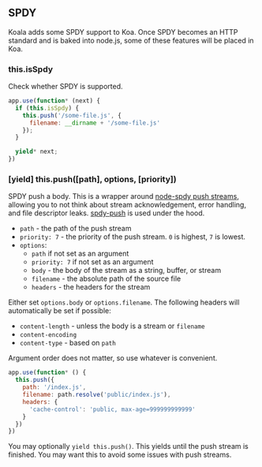 
## SPDY

Koala adds some SPDY support to Koa.
Once SPDY becomes an HTTP standard and is baked into node.js,
some of these features will be placed in Koa.

### this.isSpdy

Check whether SPDY is supported.

```js
app.use(function* (next) {
  if (this.isSpdy) {
    this.push('/some-file.js', {
      filename: __dirname + '/some-file.js'
    });
  }

  yield* next;
})
```

### [yield] this.push([path], options, [priority])

SPDY push a body.
This is a wrapper around [node-spdy push streams](https://github.com/indutny/node-spdy#push-streams),
allowing you to not think about stream acknowledgement,
error handling, and file descriptor leaks.
[spdy-push](https://github.com/jshttp/spdy-push) is used under the hood.

- `path` - the path of the push stream
- `priority: 7` - the priority of the push stream. `0` is highest, `7` is lowest.
- `options`:
  - `path` if not set as an argument
  - `priority: 7` if not set as an argument
  - `body` - the body of the stream as a string, buffer, or stream
  - `filename` - the absolute path of the source file
  - `headers` - the headers for the stream

Either set `options.body` or `options.filename`.
The following headers will automatically be set if possible:

- `content-length` - unless the body is a stream or `filename`
- `content-encoding`
- `content-type` - based on `path`

Argument order does not matter, so use whatever is convenient.

```js
app.use(function* () {
  this.push({
    path: '/index.js',
    filename: path.resolve('public/index.js'),
    headers: {
      'cache-control': 'public, max-age=999999999999'
    }
  })
})
```

You may optionally `yield this.push()`.
This yields until the push stream is finished.
You may want this to avoid some issues with push streams.
